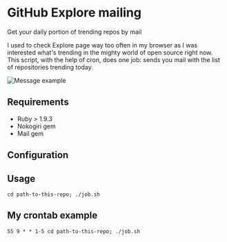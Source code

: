 GitHub Explore mailing
======================

Get your daily portion of trending repos by mail

I used to check Explore page way too often in my browser as I was interested what's trending in the mighty world of open source right now. This script, with the help of cron, does one job: sends you mail with the list of repositories trending today. 

![Message example](http://f.cl.ly/items/441k052F2v1R2B3L1T0r/%D0%A1%D0%BD%D0%B8%D0%BC%D0%BE%D0%BA%20%D1%8D%D0%BA%D1%80%D0%B0%D0%BD%D0%B0%202013-08-05%20%D0%B2%2021.09.04.png)

## Requirements
- Ruby > 1.9.3
- Nokogiri gem
- Mail gem

## Configuration

## Usage
    cd path-to-this-repo; ./job.sh 

## My crontab example
    55 9 * * 1-5 cd path-to-this-repo; ./job.sh

